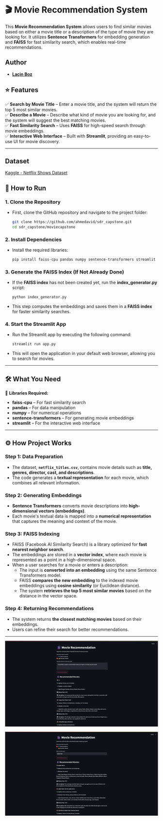# 🎬 Movie Recommendation System

This **Movie Recommendation System** allows users to find similar movies based on either a movie title or a description of the type of movie they are looking for. It utilizes **Sentence Transformers** for embedding generation and **FAISS** for fast similarity search, which enables real-time recommendations.
## Author

- **[Laçin Boz]([https://github.com/your-github-username](https://github.com/lacinboz))** 


## ⭐ Features

✅ **Search by Movie Title** – Enter a movie title, and the system will return the top 5 most similar movies.  
✅ **Describe a Movie** – Describe what kind of movie you are looking for, and the system will suggest the best matching movies.  
✅ **Fast Similarity Search** – Uses **FAISS** for high-speed search through movie embeddings.  
✅ **Interactive Web Interface** – Built with **Streamlit**, providing an easy-to-use UI for movie discovery.  

---
## Dataset
[Kaggle - Netflix Shows Dataset](https://www.kaggle.com/datasets/shivamb/netflix-shows)

## 🚀 How to Run

### **1. Clone the Repository**
   - First, clone the GitHub repository and navigate to the project folder:
     ```bash
     git clone https://github.com/ahmedavid/sdr_capstone.git
     cd sdr_capstone/moviecapstone
     ```

### **2. Install Dependencies**
   - Install the required libraries:
     ```bash
     pip install faiss-cpu pandas numpy sentence-transformers streamlit
     ```

### **3. Generate the FAISS Index (If Not Already Done)**
   - If the **FAISS index** has not been created yet, run the **index_generator.py** script:
     ```bash
     python index_generator.py
     ```
   - This step computes the embeddings and saves them in a **FAISS index** for faster similarity searches.

### **4. Start the Streamlit App**
   - Run the Streamlit app by executing the following command:
     ```bash
     streamlit run app.py
     ```
   - This will open the application in your default web browser, allowing you to search for movies.

---

## 🛠️ What You Need

📌 **Libraries Required:**
   - **faiss-cpu** – For fast similarity search
   - **pandas** – For data manipulation
   - **numpy** – For numerical operations
   - **sentence-transformers** – For generating movie embeddings
   - **streamlit** – For the interactive web interface

---

## ⚙️ How Project Works 

### **Step 1: Data Preparation**
- The dataset, **`netflix_titles.csv`**, contains movie details such as **title, genres, director, cast, and descriptions**.
- The code generates a **textual representation** for each movie, which combines all relevant information.

### **Step 2: Generating Embeddings**
- **Sentence Transformers** converts movie descriptions into **high-dimensional vectors (embeddings)**.
- Each movie's textual data is mapped into a **numerical representation** that captures the meaning and context of the movie.

### **Step 3: FAISS Indexing**
- FAISS (Facebook AI Similarity Search) is a library optimized for **fast nearest neighbor search**.
- The embeddings are stored in a **vector index**, where each movie is represented as a point in a high-dimensional space.
- When a user searches for a movie or enters a description:
  - The input is **converted into an embedding** using the same Sentence Transformers model.
  - FAISS **compares the new embedding** to the indexed movie embeddings using **cosine similarity** (or Euclidean distance).
  - The system **retrieves the top 5 most similar movies** based on the distance in the vector space.

### **Step 4: Returning Recommendations**
- The system returns **the closest matching movies** based on their embeddings.
- Users can refine their search for better recommendations.

---
![Describe A Mpvie](https://github.com/ahmedavid/sdr_capstone/blob/main/moviecapstone/example1.png)

![Search by Movie](https://github.com/ahmedavid/sdr_capstone/blob/main/moviecapstone/example2.png)






